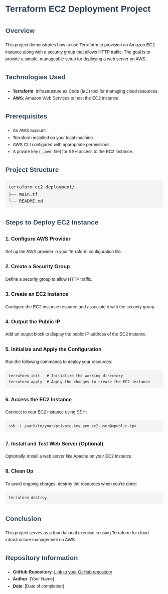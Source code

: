 
<html lang="en">
<head>
    <meta charset="UTF-8">
    <meta name="viewport" content="width=device-width, initial-scale=1.0">
    <title>Terraform EC2 Deployment Project</title>
    <style>
        body {
            font-family: Arial, sans-serif;
            line-height: 1.6;
            margin: 20px;
        }
        h1 {
            color: #2c3e50;
        }
        h2 {
            color: #34495e;
        }
        code {
            background-color: #f4f4f4;
            padding: 5px;
            border-radius: 5px;
        }
        pre {
            background-color: #f4f4f4;
            padding: 10px;
            border-radius: 5px;
            overflow-x: auto;
        }
        ul {
            margin: 10px 0;
        }
        .important {
            color: #e74c3c;
            font-weight: bold;
        }
    </style>
</head>
<body>

<h1>Terraform EC2 Deployment Project</h1>

<h2>Overview</h2>
<p>This project demonstrates how to use Terraform to provision an Amazon EC2 instance along with a security group that allows HTTP traffic. The goal is to provide a simple, manageable setup for deploying a web server on AWS.</p>

<h2>Technologies Used</h2>
<ul>
    <li><strong>Terraform</strong>: Infrastructure as Code (IaC) tool for managing cloud resources.</li>
    <li><strong>AWS</strong>: Amazon Web Services to host the EC2 instance.</li>
</ul>

<h2>Prerequisites</h2>
<ul>
    <li>An AWS account.</li>
    <li>Terraform installed on your local machine.</li>
    <li>AWS CLI configured with appropriate permissions.</li>
    <li>A private key (<code>.pem</code> file) for SSH access to the EC2 instance.</li>
</ul>

<h2>Project Structure</h2>
<pre>
terraform-ec2-deployment/
├── main.tf
└── README.md
</pre>

<h2>Steps to Deploy EC2 Instance</h2>

<h3>1. Configure AWS Provider</h3>
<p>Set up the AWS provider in your Terraform configuration file.</p>

<h3>2. Create a Security Group</h3>
<p>Define a security group to allow HTTP traffic.</p>

<h3>3. Create an EC2 Instance</h3>
<p>Configure the EC2 instance resource and associate it with the security group.</p>

<h3>4. Output the Public IP</h3>
<p>Add an output block to display the public IP address of the EC2 instance.</p>

<h3>5. Initialize and Apply the Configuration</h3>
<p>Run the following commands to deploy your resources:</p>
<pre><code>terraform init   # Initialize the working directory
terraform apply  # Apply the changes to create the EC2 instance</code></pre>

<h3>6. Access the EC2 Instance</h3>
<p>Connect to your EC2 instance using SSH:</p>
<pre><code>ssh -i /path/to/your/private-key.pem ec2-user@&lt;public-ip&gt;</code></pre>

<h3>7. Install and Test Web Server (Optional)</h3>
<p>Optionally, install a web server like Apache on your EC2 instance.</p>

<h3>8. Clean Up</h3>
<p>To avoid ongoing charges, destroy the resources when you’re done:</p>
<pre><code>terraform destroy</code></pre>

<h2>Conclusion</h2>
<p>This project serves as a foundational exercise in using Terraform for cloud infrastructure management on AWS.</p>

<h2>Repository Information</h2>
<ul>
    <li><strong>GitHub Repository</strong>: <a href="#">Link to your GitHub repository</a></li>
    <li><strong>Author</strong>: [Your Name]</li>
    <li><strong>Date</strong>: [Date of completion]</li>
</ul>

</body>
</html>
